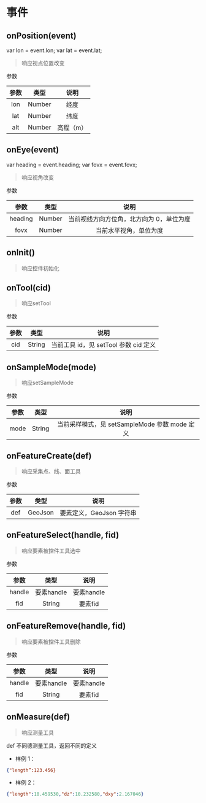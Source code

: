 # 事件

## onPosition(event)
var lon = event.lon;
var lat = event.lat;
> 响应视点位置改变

参数

| 参数 | 类型 | 说明 |
| :---: | :---: | :---: |
| lon | Number | 经度 |
| lat | Number | 纬度 |
| alt | Number | 高程（m）|


## onEye(event)
var heading = event.heading;
var fovx = event.fovx;
> 响应视角改变

参数

| 参数 | 类型 | 说明 |
| :---: | :---: | :---: |
| heading | Number | 当前视线方向方位角，北方向为 0，单位为度 |
| fovx | Number | 当前水平视角，单位为度|

## onInit() 
> 响应控件初始化

## onTool(cid) 
> 响应setTool

参数

| 参数 | 类型 | 说明 |
| :---: | :---: | :---: |
| cid | String |  当前工具 id，见 setTool 参数 cid 定义 |

## onSampleMode(mode) 
> 响应setSampleMode

参数

| 参数 | 类型 | 说明 |
| :---: | :---: | :---: |
| mode | String |  当前采样模式，见 setSampleMode 参数 mode 定义 |

## onFeatureCreate(def) 
> 响应采集点、线、面工具

参数

| 参数 | 类型 | 说明 |
| :---: | :---: | :---: |
| def | GeoJson | 要素定义，GeoJson 字符串 |

## onFeatureSelect(handle, fid) 
> 响应要素被控件工具选中

参数

| 参数 | 类型 | 说明 |
| :---: | :---: | :---: |
| handle | 要素handle | 要素handle |
| fid | String | 要素fid |

## onFeatureRemove(handle, fid) 
> 响应要素被控件工具删除

参数

| 参数 | 类型 | 说明 |
| :---: | :---: | :---: |
| handle | 要素handle | 要素handle |
| fid | String | 要素fid |

## onMeasure(def) 
> 响应测量工具

def 不同德测量工具，返回不同的定义
 * 样例 1：

 ```json
 {"length”:123.456}
 ```


 * 样例 2：

 ```json
 {"length":10.459530,"dz":10.232580,"dxy":2.167046}
 ```
